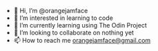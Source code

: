 - 👋 Hi, I’m @orangejamface
- 👀 I’m interested in learning to code
- 🌱 I’m currently learning using The Odin Project
- 💞️ I’m looking to collaborate on nothing yet
- 📫 How to reach me orangejamface@gmail.com

<!---
orangejamface/orangejamface is a ✨ special ✨ repository because its `README.md` (this file) appears on your GitHub profile.
You can click the Preview link to take a look at your changes.
--->
